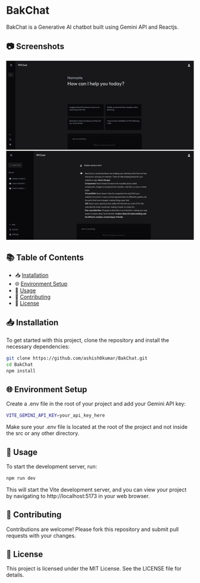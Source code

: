 # BakChat
BakChat is a Generative AI chatbot built using Gemini API and Reactjs.

## 📷 Screenshots

![ss1](screenshots/1.png)
<br/>
![ss2](screenshots/2.png)

## 📚 Table of Contents

- 📥 [Installation](#installation)
- 🌐 [Environment Setup](#environment-setup)
- 🚀 [Usage](#usage)
- 🤝 [Contributing](#contributing)
- 📜 [License](#license)

## 📥 Installation

To get started with this project, clone the repository and install the necessary dependencies:

```bash
git clone https://github.com/ashish0kumar/BakChat.git
cd BakChat
npm install
```

## 🌐 Environment Setup
Create a .env file in the root of your project and add your Gemini API key:

```bash
VITE_GEMINI_API_KEY=your_api_key_here
```
Make sure your .env file is located at the root of the project and not inside the src or any other directory.

## 🚀 Usage
To start the development server, run:
```bash
npm run dev
```
This will start the Vite development server, and you can view your project by navigating to http://localhost:5173 in your web browser.

## 🤝 Contributing
Contributions are welcome! Please fork this repository and submit pull requests with your changes.

## 📜 License
This project is licensed under the MIT License. See the LICENSE file for details.
